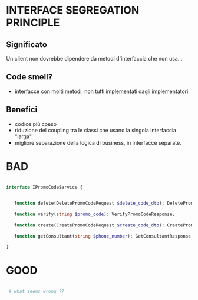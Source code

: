 # INTERFACE SEGREGATION PRINCIPLE

## Significato

Un client non dovrebbe dipendere da metodi d'interfaccia che non usa...

## Code smell?

- interfacce con molti metodi, non tutti implementati dagli implementatori

## Benefici

- codice più coeso
- riduzione del coupling tra le classi che usano la singola interfaccia "larga".
- migliore separazione della logica di business, in interfacce separate.


# BAD

```php

interface IPromoCodeService {

   
   function delete(DeletePromoCodeRequest $delete_code_dto): DeletePromoCodeResponse;
   
   function verify(string $promo_code): VerifyPromoCodeResponse;
   
   function create(CreatePromoCodeRequest $create_code_dto): CreatePromoCodeResponse;
   
   function getConsultant(string $phone_number): GetConsultantResponse;
   
}

```

# GOOD

```php

 # what seems wrong ??

```